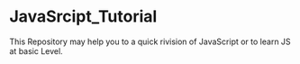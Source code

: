 # JavaSrcipt_Tutorial

This Repository may help you to a quick rivision of JavaScript or to learn JS at basic Level.